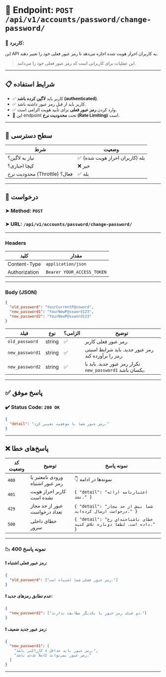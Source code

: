 # 📌 Endpoint: `POST /api/v1/accounts/password/change-password/`

### 🎯 کاربرد:

این API به کاربران احراز هویت شده اجازه می‌دهد تا رمز عبور فعلی خود را تغییر دهند.

> این عملیات برای کاربرانی است که رمز عبور فعلی خود را می‌دانند.

---

## 📋 شرایط استفاده

* ✅ کاربر باید **لاگین کرده باشد (authenticated)**.
* ✅ کاربر باید از قبل رمز عبور داشته باشد.
* ✅ وارد کردن **رمز عبور فعلی** برای تأیید هویت الزامی است.
* 🚦 این endpoint تحت **محدودیت نرخ (Rate Limiting)** است.

---

## 🔐 سطح دسترسی

| شرط                          | وضعیت                        |
| ---------------------------- | ---------------------------- |
| نیاز به لاگین؟               | ✅ بله (کاربران احراز هویت شده) |
| کپچا اجباری؟                 | ❌ خیر                        |
| محدودیت نرخ (Throttle) فعال؟ | ✅ بله                        |

---

## 📨 درخواست

### ➤ Method: `POST`

### ➤ URL: `/api/v1/accounts/password/change-password/`

---

### Headers

| کلید          | مقدار              |
| ------------- | ------------------ |
| Content-Type  | `application/json` |
| Authorization | `Bearer YOUR_ACCESS_TOKEN` |

---

### Body (JSON)

```json
{
  "old_password": "YourCurrentP@ssword",
  "new_password1": "YourNewP@ssword123",
  "new_password2": "YourNewP@ssword123"
}
```

| فیلد          | نوع    | الزامی؟ | توضیح                                                                 |
| ------------- | ------ | ------- | --------------------------------------------------------------------- |
| `old_password`  | string | ✅       | رمز عبور فعلی کاربر.                                                  |
| `new_password1` | string | ✅       | رمز عبور جدید. باید شرایط امنیتی رمز را برآورده کند.                  |
| `new_password2` | string | ✅       | تکرار رمز عبور جدید. باید با `new_password1` یکسان باشد.               |

---

## ✅ پاسخ موفق

### ✔️ Status Code: `200 OK`

```json
{
  "detail": "رمز عبور شما با موفقیت تغییر کرد."
}
```

---

## ❌ پاسخ‌های خطا

| کد وضعیت | توضیح                               | نمونه پاسخ                                                                                                      |
| -------- | ------------------------------------ | --------------------------------------------------------------------------------------------------------------- |
| `400`    | ورودی نامعتبر یا رمز عبور اشتباه     | 👇 نمونه‌ها در ادامه                                                                                            |
| `401`    | کاربر احراز هویت نشده است           | `{ "detail": "اعتبارنامه ارائه نشد." }`                                                                       |
| `429`    | عبور از حد مجاز تعداد درخواست        | `{ "detail": "شما بیش از حد مجاز درخواست ارسال کرده‌اید." }`                                                     |
| `500`    | خطای داخلی سرور                     | `{ "detail": "خطای ناشناخته‌ای رخ داده است. لطفاً دوباره تلاش کنید." }`                                         |

---

### 📉 نمونه پاسخ 400

#### ❗ رمز عبور فعلی اشتباه:

```json
{
  "old_password": ["رمز عبور فعلی شما اشتباه است."]
}
```

#### ❗ عدم تطابق رمزهای جدید:

```json
{
  "new_password2": ["دو فیلد رمز عبور با یکدیگر مطابقت ندارند."]
}
```

#### ❗ رمز عبور جدید ضعیف:

```json
{
  "new_password1": [
    "رمز عبور باید حداقل ۸ کاراکتر باشد.",
    "رمز عبور نمی‌تواند کاملاً عددی باشد."
  ]
}
```

---
